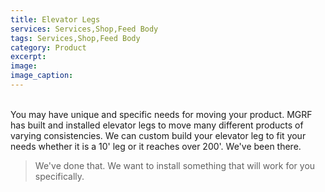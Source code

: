 ```yaml
---
title: Elevator Legs
services: Services,Shop,Feed Body
tags: Services,Shop,Feed Body
category: Product
excerpt: 
image: 
image_caption: 
---
```

<br>
You may have unique and specific needs for moving your product. MGRF has built and installed elevator legs to move many different products of varying consistencies. We can custom build your elevator leg to fit your needs whether it is a 10' leg or it reaches over 200'. We've been there.

>We've done that. We want to install something that will work for you specifically.